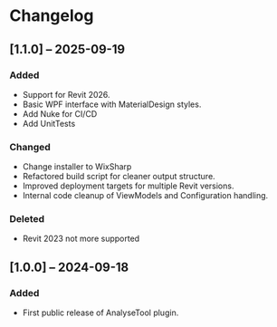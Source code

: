 # Changelog

## [1.1.0] – 2025-09-19
### Added
- Support for Revit 2026.
- Basic WPF interface with MaterialDesign styles.
- Add Nuke for CI/CD
- Add UnitTests

### Changed
- Change installer to WixSharp
- Refactored build script for cleaner output structure.
- Improved deployment targets for multiple Revit versions.
- Internal code cleanup of ViewModels and Configuration handling.
  
### Deleted
- Revit 2023 not more supported

## [1.0.0] – 2024-09-18
### Added
- First public release of AnalyseTool plugin.
